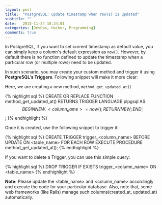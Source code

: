 ```yaml
---
layout: post
title:  "PostgreSQL: update timestamp when row(s) is updated"
subtitle: ""
date:   2015-11-24 18:34:01
categories: [DevOps, Hacker, Programming]
comments: true
---
```


In PostgreSQL, if you want to set current timestamp as default value, you can simply keep a column's default expression as `now()`. However, by default there is no function defined to update the timestamp when a particular row (or multiple rows) need to be updated.

In such scenario, you may create your custom method and trigger it using <b>PostgreSQL's Triggers</b>. Following snippet will make it more clear:

Here, we are creating a new method, `method_get_updated_at()`

{% highlight sql %}
CREATE OR REPLACE FUNCTION method_get_updated_at() RETURNS TRIGGER
LANGUAGE plpgsql
AS $$
	BEGIN
	  NEW.<column_name> = now();
	  RETURN NEW;
	END;
$$;
{% endhighlight %}

Once it is created, use the following snippet to trigger it:

{% highlight sql %}
CREATE TRIGGER trigger_<column_name>
BEFORE UPDATE ON <table_name>
FOR EACH ROW
EXECUTE PROCEDURE method_get_updated_at();
{% endhighlight %}

If you want to delete a Trigger, you can use this simple query:

{% highlight sql %}
DROP TRIGGER IF EXISTS trigger_<column_name> ON <table_name>
{% endhighlight %}

<b>Note:</b> Please update the <table_name> and <column_name> accordingly and execute the code for your particular database. Also, note that, some web frameworks (like Rails) manage such columns(created_at, updated_at) automatically.